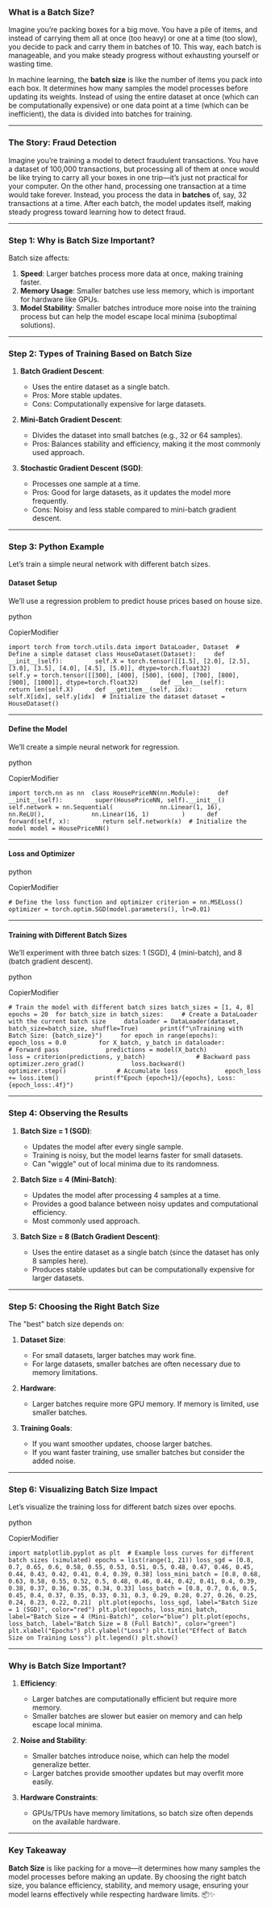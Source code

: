 ### **What is a Batch Size?**

Imagine you’re packing boxes for a big move. You have a pile of items, and instead of carrying them all at once (too heavy) or one at a time (too slow), you decide to pack and carry them in batches of 10. This way, each batch is manageable, and you make steady progress without exhausting yourself or wasting time.

In machine learning, the **batch size** is like the number of items you pack into each box. It determines how many samples the model processes before updating its weights. Instead of using the entire dataset at once (which can be computationally expensive) or one data point at a time (which can be inefficient), the data is divided into batches for training.

---

### **The Story: Fraud Detection**

Imagine you’re training a model to detect fraudulent transactions. You have a dataset of 100,000 transactions, but processing all of them at once would be like trying to carry all your boxes in one trip—it’s just not practical for your computer. On the other hand, processing one transaction at a time would take forever. Instead, you process the data in **batches** of, say, 32 transactions at a time. After each batch, the model updates itself, making steady progress toward learning how to detect fraud.

---

### **Step 1: Why is Batch Size Important?**

Batch size affects:

1. **Speed**: Larger batches process more data at once, making training faster.
2. **Memory Usage**: Smaller batches use less memory, which is important for hardware like GPUs.
3. **Model Stability**: Smaller batches introduce more noise into the training process but can help the model escape local minima (suboptimal solutions).

---

### **Step 2: Types of Training Based on Batch Size**

1. **Batch Gradient Descent**:
    
    - Uses the entire dataset as a single batch.
    - Pros: More stable updates.
    - Cons: Computationally expensive for large datasets.
2. **Mini-Batch Gradient Descent**:
    
    - Divides the dataset into small batches (e.g., 32 or 64 samples).
    - Pros: Balances stability and efficiency, making it the most commonly used approach.
3. **Stochastic Gradient Descent (SGD)**:
    
    - Processes one sample at a time.
    - Pros: Good for large datasets, as it updates the model more frequently.
    - Cons: Noisy and less stable compared to mini-batch gradient descent.

---

### **Step 3: Python Example**

Let’s train a simple neural network with different batch sizes.

#### **Dataset Setup**

We’ll use a regression problem to predict house prices based on house size.

python

CopierModifier

`import torch from torch.utils.data import DataLoader, Dataset  # Define a simple dataset class HouseDataset(Dataset):     def __init__(self):         self.X = torch.tensor([[1.5], [2.0], [2.5], [3.0], [3.5], [4.0], [4.5], [5.0]], dtype=torch.float32)         self.y = torch.tensor([[300], [400], [500], [600], [700], [800], [900], [1000]], dtype=torch.float32)      def __len__(self):         return len(self.X)      def __getitem__(self, idx):         return self.X[idx], self.y[idx]  # Initialize the dataset dataset = HouseDataset()`

---

#### **Define the Model**

We’ll create a simple neural network for regression.

python

CopierModifier

`import torch.nn as nn  class HousePriceNN(nn.Module):     def __init__(self):         super(HousePriceNN, self).__init__()         self.network = nn.Sequential(             nn.Linear(1, 16),             nn.ReLU(),             nn.Linear(16, 1)         )      def forward(self, x):         return self.network(x)  # Initialize the model model = HousePriceNN()`

---

#### **Loss and Optimizer**

python

CopierModifier

`# Define the loss function and optimizer criterion = nn.MSELoss() optimizer = torch.optim.SGD(model.parameters(), lr=0.01)`

---

#### **Training with Different Batch Sizes**

We’ll experiment with three batch sizes: 1 (SGD), 4 (mini-batch), and 8 (batch gradient descent).

python

CopierModifier

`# Train the model with different batch sizes batch_sizes = [1, 4, 8] epochs = 20  for batch_size in batch_sizes:     # Create a DataLoader with the current batch size     dataloader = DataLoader(dataset, batch_size=batch_size, shuffle=True)      print(f"\nTraining with Batch Size: {batch_size}")     for epoch in range(epochs):         epoch_loss = 0.0         for X_batch, y_batch in dataloader:             # Forward pass             predictions = model(X_batch)             loss = criterion(predictions, y_batch)              # Backward pass             optimizer.zero_grad()             loss.backward()             optimizer.step()              # Accumulate loss             epoch_loss += loss.item()          print(f"Epoch {epoch+1}/{epochs}, Loss: {epoch_loss:.4f}")`

---

### **Step 4: Observing the Results**

1. **Batch Size = 1 (SGD)**:
    
    - Updates the model after every single sample.
    - Training is noisy, but the model learns faster for small datasets.
    - Can "wiggle" out of local minima due to its randomness.
2. **Batch Size = 4 (Mini-Batch)**:
    
    - Updates the model after processing 4 samples at a time.
    - Provides a good balance between noisy updates and computational efficiency.
    - Most commonly used approach.
3. **Batch Size = 8 (Batch Gradient Descent)**:
    
    - Uses the entire dataset as a single batch (since the dataset has only 8 samples here).
    - Produces stable updates but can be computationally expensive for larger datasets.

---

### **Step 5: Choosing the Right Batch Size**

The "best" batch size depends on:

1. **Dataset Size**:
    
    - For small datasets, larger batches may work fine.
    - For large datasets, smaller batches are often necessary due to memory limitations.
2. **Hardware**:
    
    - Larger batches require more GPU memory. If memory is limited, use smaller batches.
3. **Training Goals**:
    
    - If you want smoother updates, choose larger batches.
    - If you want faster training, use smaller batches but consider the added noise.

---

### **Step 6: Visualizing Batch Size Impact**

Let’s visualize the training loss for different batch sizes over epochs.

python

CopierModifier

`import matplotlib.pyplot as plt  # Example loss curves for different batch sizes (simulated) epochs = list(range(1, 21)) loss_sgd = [0.8, 0.7, 0.65, 0.6, 0.58, 0.55, 0.53, 0.51, 0.5, 0.48, 0.47, 0.46, 0.45, 0.44, 0.43, 0.42, 0.41, 0.4, 0.39, 0.38] loss_mini_batch = [0.8, 0.68, 0.63, 0.58, 0.55, 0.52, 0.5, 0.48, 0.46, 0.44, 0.42, 0.41, 0.4, 0.39, 0.38, 0.37, 0.36, 0.35, 0.34, 0.33] loss_batch = [0.8, 0.7, 0.6, 0.5, 0.45, 0.4, 0.37, 0.35, 0.33, 0.31, 0.3, 0.29, 0.28, 0.27, 0.26, 0.25, 0.24, 0.23, 0.22, 0.21]  plt.plot(epochs, loss_sgd, label="Batch Size = 1 (SGD)", color="red") plt.plot(epochs, loss_mini_batch, label="Batch Size = 4 (Mini-Batch)", color="blue") plt.plot(epochs, loss_batch, label="Batch Size = 8 (Full Batch)", color="green")  plt.xlabel("Epochs") plt.ylabel("Loss") plt.title("Effect of Batch Size on Training Loss") plt.legend() plt.show()`

---

### **Why is Batch Size Important?**

1. **Efficiency**:
    
    - Larger batches are computationally efficient but require more memory.
    - Smaller batches are slower but easier on memory and can help escape local minima.
2. **Noise and Stability**:
    
    - Smaller batches introduce noise, which can help the model generalize better.
    - Larger batches provide smoother updates but may overfit more easily.
3. **Hardware Constraints**:
    
    - GPUs/TPUs have memory limitations, so batch size often depends on the available hardware.

---

### **Key Takeaway**

**Batch Size** is like packing for a move—it determines how many samples the model processes before making an update. By choosing the right batch size, you balance efficiency, stability, and memory usage, ensuring your model learns effectively while respecting hardware limits. 📦✨